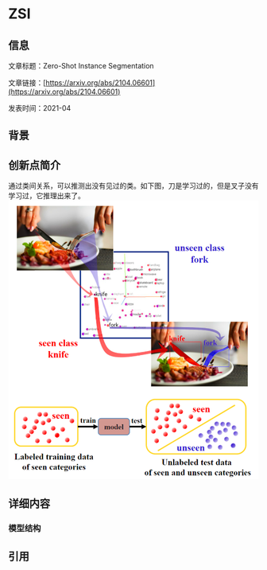 # ZSI

## 信息

文章标题：Zero-Shot Instance Segmentation

文章链接：[https://arxiv.org/abs/2104.06601](https://arxiv.org/abs/2104.06601)

发表时间：2021-04


## 背景


## 创新点简介
通过类间关系，可以推测出没有见过的类。如下图，刀是学习过的，但是叉子没有学习过，它推理出来了。
![](../../../img/article/2021-12-13-17-25-44.png)

## 详细内容

### 模型结构


## 引用